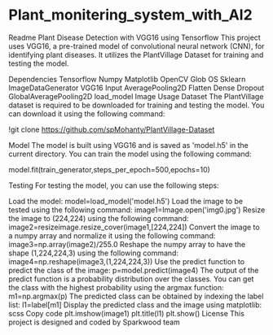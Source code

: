 # Plant_monitering_system_with_AI2
Readme
Plant Disease Detection with VGG16 using Tensorflow
This project uses VGG16, a pre-trained model of convolutional neural network (CNN), for identifying plant diseases. It utilizes the PlantVillage Dataset for training and testing the model.

Dependencies
Tensorflow
Numpy
Matplotlib
OpenCV
Glob
OS
Sklearn
ImageDataGenerator
VGG16
Input
AveragePooling2D
Flatten
Dense
Dropout
GlobalAveragePooling2D
load_model
Image
Usage
Dataset
The PlantVillage dataset is required to be downloaded for training and testing the model. You can download it using the following command:

!git clone https://github.com/spMohanty/PlantVillage-Dataset

Model
The model is built using VGG16 and is saved as 'model.h5' in the current directory. You can train the model using the following command:

model.fit(train_generator,steps_per_epoch=500,epochs=10)

Testing
For testing the model, you can use the following steps:

Load the model:
model=load_model('model.h5')
Load the image to be tested using the following command:
image1=Image.open('img0.jpg')
Resize the image to (224,224) using the following command:
image2=resizeimage.resize_cover(image1,[224,224])
Convert the image to a numpy array and normalize it using the following command:
image3=np.array(image2)/255.0
Reshape the numpy array to have the shape (1,224,224,3) using the following command:
image4=np.reshape(image3,(1,224,224,3))
Use the predict function to predict the class of the image:
p=model.predict(image4)
The output of the predict function is a probability distribution over the classes. You can get the class with the highest probability using the argmax function:
m1=np.argmax(p)
The predicted class can be obtained by indexing the label list:
l1=label[m1]
Display the predicted class and the image using matplotlib:
scss
Copy code
plt.imshow(image1)
plt.title(l1)
plt.show()
License
This project is designed and coded by  Sparkwood team 
